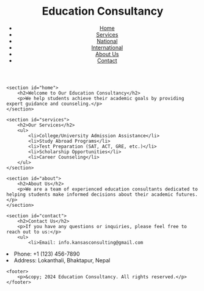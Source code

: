 <html lang="en">
<head>
    <meta charset="UTF-8">
    <meta name="viewport" content="width=device-width, initial-scale=1.0">
    <title>Education Consultancy</title>
    <link rel="stylesheet" href="styles.css">
</head>
<body>
    <header>
        <h1>Education Consultancy</h1>
        <nav>
            <ul>
                <li><a href="#home">Home</a></li>
                <li><a href="#services">Services</a></li>
                <li><a href="#national">National</a></li>
                <li><a href="#international">International</a></li>
                <li><a href="#about">About Us</a></li>
                <li><a href="#contact">Contact</a></li>
            </ul>
        </nav>
    </header>

    <section id="home">
        <h2>Welcome to Our Education Consultancy</h2>
        <p>We help students achieve their academic goals by providing expert guidance and counseling.</p>
    </section>

    <section id="services">
        <h2>Our Services</h2>
        <ul>
            <li>College/University Admission Assistance</li>
            <li>Study Abroad Programs</li>
            <li>Test Preparation (SAT, ACT, GRE, etc.)</li>
            <li>Scholarship Opportunities</li>
            <li>Career Counseling</li>
        </ul>
    </section>

    <section id="about">
        <h2>About Us</h2>
        <p>We are a team of experienced education consultants dedicated to helping students make informed decisions about their academic futures.</p>
    </section>

    <section id="contact">
        <h2>Contact Us</h2>
        <p>If you have any questions or inquiries, please feel free to reach out to us:</p>
        <ul>
            <li>Email: info.kansasconsulting@gmail.com
</li>
            <li>Phone: +1 (123) 456-7890</li>
            <li>Address: Lokanthali, Bhaktapur, Nepal</li>
        </ul>
    </section>

    <footer>
        <p>&copy; 2024 Education Consultancy. All rights reserved.</p>
    </footer>
</body>
</html>

